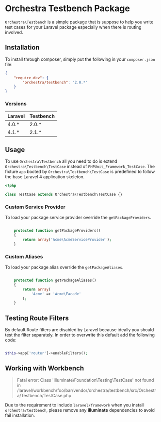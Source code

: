 Orchestra Testbench Package
==============

`Orchestra\Testbench` is a simple package that is suppose to help you write test cases for your Laravel package especially when there is routing involved.

## Installation

To install through composer, simply put the following in your `composer.json` file:

```json
{
	"require-dev": {
		"orchestra/testbench": "2.0.*"
	}
}
```

### Versions

 Laravel  | Testbench
:---------|:----------
 4.0.*    | 2.0.*
 4.1.*    | 2.1.*

## Usage

To use `Orchestra\Testbench` all you need to do is extend `Orchestra\Testbench\TestCase` instead of `PHPUnit_Framework_TestCase`. The fixture `app` booted by `Orchestra\Testbench\TestCase` is predefined to follow the base Laravel 4 application skeleton.

```php
<?php

class TestCase extends Orchestra\Testbench\TestCase {}

```

### Custom Service Provider

To load your package service provider override the `getPackageProviders`.

```php

	protected function getPackageProviders()
	{
		return array('Acme\AcmeServiceProvider');
	}
```

### Custom Aliases

To load your package alias override the `getPackageAliases`.

```php

	protected function getPackageAliases()
	{
		return array(
			'Acme' => 'Acme\Facade'
		);
	}
```

## Testing Route Filters

By default Route filters are disabled by Laravel because ideally you should test the filter separately. In order to overwrite this default add the following code:

```php

$this->app['router']->enableFilters();
```

## Working with Workbench

> Fatal error: Class 'Illuminate\Foundation\Testing\TestCase' not found in /laravel/workbench/foo/bar/vendor/orchestra/testbench/src/Orchestra/Testbench/TestCase.php

Due to the requirement to include `laravel/framework` when you install `orchestra/testbench`, please remove any **illuminate** dependencies to avoid fail installation.
